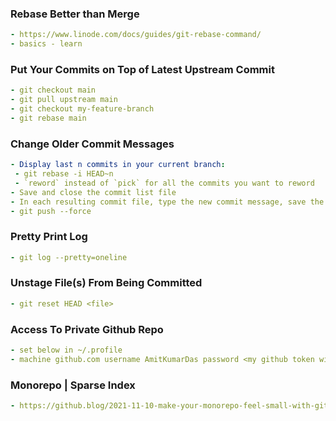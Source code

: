 ### Rebase Better than Merge
```yaml
- https://www.linode.com/docs/guides/git-rebase-command/
- basics - learn
```

### Put Your Commits on Top of Latest Upstream Commit
```yaml
- git checkout main
- git pull upstream main
- git checkout my-feature-branch
- git rebase main
```

### Change Older Commit Messages

```yaml
- Display last n commits in your current branch:
 - git rebase -i HEAD~n
 - `reword` instead of `pick` for all the commits you want to reword
- Save and close the commit list file
- In each resulting commit file, type the new commit message, save the file, and close it
- git push --force
```

### Pretty Print Log
```yaml
- git log --pretty=oneline
```

### Unstage File(s) From Being Committed
```yaml
- git reset HEAD <file>
```

### Access To Private Github Repo
```yaml
- set below in ~/.profile
- machine github.com username AmitKumarDas password <my github token with relevant access>
```

### Monorepo | Sparse Index
```yaml
- https://github.blog/2021-11-10-make-your-monorepo-feel-small-with-gits-sparse-index/
```
